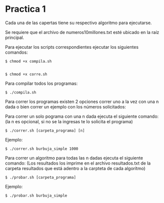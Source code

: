 # Practica 1

Cada una de las capertas tiene su respectivo algoritmo para ejecutarse.

Se requiere que el archivo de numeros10millones.txt esté ubicado en la raíz principal.

Para ejecutar los scripts correspondientes ejecutar los siguientes comandos:

    $ chmod +x compila.sh 


    $ chmod +x corre.sh




Para compilar todos los programas:

    $ ./compila.sh


Para correr los programas existen 2 opciones correr uno a la vez con una n dada o bien correr un ejemplo con los números solicitados:

Para correr un solo pograma con una n dada ejecuta el siguiente comando: (la n es opcional, si no se la ingresas te lo solicita el programa)

    $ ./correr.sh [carpeta_programa] [n]

Ejemplo:

    $ ./correr.sh burbuja_simple 1000


Para correr un algoritmo para todas las n dadas ejecuta el siguiente comando: (Los resultados los imprime en el archivo resultados.txt de la carpeta resultados que está adentro a  la carpteta de cada algorítmo)

    $ ./probar.sh [carpeta_programa]

Ejemplo:

    $ ./probar.sh burbuja_simple

